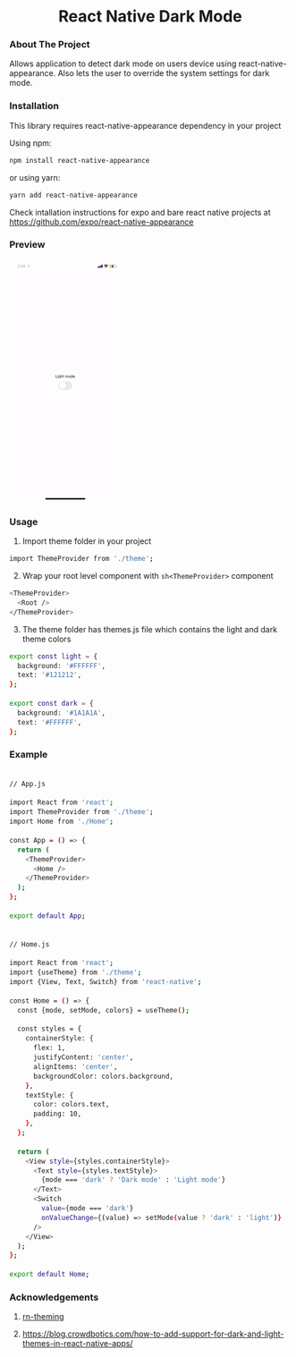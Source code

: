 <!--
*** Thanks for checking out the Best-README-Template. If you have a suggestion
*** that would make this better, please fork the repo and create a pull request
*** or simply open an issue with the tag "enhancement".
*** Thanks again! Now go create something AMAZING! :D
-->



<!-- PROJECT SHIELDS -->
<!--
*** I'm using markdown "reference style" links for readability.
*** Reference links are enclosed in brackets [ ] instead of parentheses ( ).
*** See the bottom of this document for the declaration of the reference variables
*** for contributors-url, forks-url, etc. This is an optional, concise syntax you may use.
*** https://www.markdownguide.org/basic-syntax/#reference-style-links
-->
<h1 align="center">React Native Dark Mode</h1>

<!-- ABOUT THE PROJECT -->
<h3> About The Project</h3>

Allows application to detect dark mode on users device using react-native-appearance. Also lets the user to override the system settings for dark mode.

<h3>Installation</h3>

This library requires react-native-appearance dependency in your project

Using npm:
```sh
npm install react-native-appearance
```

or using yarn:
```sh
yarn add react-native-appearance
```

Check intallation instructions for expo and bare react native projects at <a target="_blank" href="https://github.com/expo/react-native-appearance">https://github.com/expo/react-native-appearance</a>

<h3>Preview</h3>
<img src="https://github.com/zarir/rn-dark-mode/blob/master/demo.gif" alt="Showcase iOS" width="200" height="433">

<h3>Usage</h3>

1. Import theme folder in your project

```sh
import ThemeProvider from './theme';
```

2. Wrap your root level component with ```sh<ThemeProvider>``` component

```sh
<ThemeProvider>
  <Root />
</ThemeProvider>
```

3. The theme folder has themes.js file which contains the light and dark theme colors

```sh
export const light = {
  background: '#FFFFFF',
  text: '#121212',
};

export const dark = {
  background: '#1A1A1A',
  text: '#FFFFFF',
};
```

<h3>Example</h3>

```sh

// App.js

import React from 'react';
import ThemeProvider from './theme';
import Home from './Home';

const App = () => {
  return (
    <ThemeProvider>
      <Home />
    </ThemeProvider>
  );
};

export default App;


// Home.js

import React from 'react';
import {useTheme} from './theme';
import {View, Text, Switch} from 'react-native';

const Home = () => {
  const {mode, setMode, colors} = useTheme();

  const styles = {
    containerStyle: {
      flex: 1,
      justifyContent: 'center',
      alignItems: 'center',
      backgroundColor: colors.background,
    },
    textStyle: {
      color: colors.text,
      padding: 10,
    },
  };

  return (
    <View style={styles.containerStyle}>
      <Text style={styles.textStyle}>
        {mode === 'dark' ? 'Dark mode' : 'Light mode'}
      </Text>
      <Switch
        value={mode === 'dark'}
        onValueChange={(value) => setMode(value ? 'dark' : 'light')}
      />
    </View>
  );
};

export default Home;
```
<h3>Acknowledgements</h3>

1. <a target="_blank" href="https://github.com/RatebSeirawan/rn-theming">rn-theming</a>

2. <a target="_blank" href="https://blog.crowdbotics.com/how-to-add-support-for-dark-and-light-themes-in-react-native-apps/">https://blog.crowdbotics.com/how-to-add-support-for-dark-and-light-themes-in-react-native-apps/</a>



